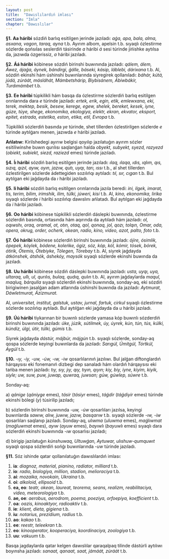 ```yaml
---
layout: post
title:  "Dawıslılardıń imlası"
section: "Imla"
chapter: "Dawıslılar"
---
```


**§1.** **Aa háribi** sózdiń barlıq esitilgen jerinde jazıladı: *aǵa, apa, bala, alma, asxana, vagon, taraq, ayna* t.b. Ayırım albom, apelsin t.b. sıyaqlı ózlestirme sózlerde qońsılas seslerdiń tásirinde *a* háribi *á* sesi túrinde jińishke aytılsa da, jazıwda ózgerissiz, *a* háribi jazıladı.

**§2.** **Áá háribi** kóbinese sózdiń birinshi buwınında jazıladı: *qálem, álem, Áwez, ájaǵa, áynek, bándirgi, ǵálle, báseki, kásip, láblebi, dárixana* t.b. Al, sózdiń ekinshi hám úshinshi buwınlarında siyregirek qollanıladı: *báhár, kútá, júdá, zúráát, másláhát, Mámbetshárip, Biybisánem, Ábiwbákir, Turdımámbet* t.b.

**§3.** **Ee háribi** túpkilikli hám basqa da ózlestirme sózlerdiń barlıq esitilgen orınlarında dara *e* túrinde jazıladı: *ertek, erik, egin, etik, emlewxana, eki, terek, mektep, besik, besew, kerege, egew, shelek, bereket, kesek, iyne, gúze, túye, shege, ekonomika, ekologiya, elektr, ekran, ekvator, eksport, epitet, estrada, estetika, eston, etika, etil, Evropa* t.b.

Túpkilikli sózlerdiń basında *ye* túrinde, shet tillerden ózlestirilgen sózlerde *e* túrinde aytılǵanı menen, jazıwda *e* háribi jazıladı.

**Ańlatıw:** Kirilshedegi ayırıw belgisi qoyılıp jazılatuǵın ayırım sózler esitiliwinshe buwın qurılısı saqlanǵan halda *obyekt, subyekt, syezd, razyezd* (*obiekt, subiekt, siezd, raziezd* emes) túrinde jazıladı.

**§4.** **Íı háribi** sózdiń barlıq esitilgen jerinde jazıladı: *ılaq, ılaqa, ıdıs, ıqlım, qıs, sızıq, qızıl, ayıw, oyın, jazıw, qutı, uyqı, tarı, ıssı* t.b., al shet tillerden ózlestirilgen sózlerde ádettegiden sozılıńqı aytıladı: *tıl, sır, cıgan* t.b. Bul aytılgan eki jaǵdayda da *ı* háribi jazıladı.

**§5.** **Ii háribi** sózdiń barlıq esitilgen orınlarında jazıla beredi: *ini, ilgek, imarat, tis, terim, bilim, irimshik, ilim, túlki, júweri, kisi* t.b. Al, *kino, ekonomika, lirika* sıyaqlı sózlerde *i* háribi sozılıńqı dawıslını ańlatadı. Bul aytılgan eki jaǵdayda da *i* háribi jazıladı.

**§6.** **Oo háribi** kóbinese túpkilikli sózlerdiń dáslepki buwınında, ózlestirme sózlerdiń basında, ortasında hám aqırında da aytıladı hám jazıladı: *ol, oqıwshı, oraq, oramal, ot, otın, otaq, qol, qonaq, jol, qozı, tolqın, Omar, oda, opera, okrug, order, ocherk, okean, radio, kino, video, azot, palto, foto* t.b.

**§7.** **Óó háribi** kóbinese sózlerdiń birinshi buwınında jazıladı: *ójire, ósimlik, ópepek, kóylek, bódene, koleńke, ógiz, sóz, kóp, kól, kómir, tósek, bórek, ótirik, Ótemis, Ótebiyke, Tólegen, Tórebay* t.b. Al, siyrek jaǵdayda *átkónshek, átshók, áshekóy, maysók* sıyaqlı sózlerde ekinshi buwında da jazıladı.

**§8.** **Uu háribi** kóbinese sózdiń dáslepki buwınında jazıladı: *usta, uyqı, uya, ultaraq, ullı, ul, qurılıs, bulaq, qudıq, qulın* t.b. Al, ayırım jaǵdaylarda *maqul, maqluq, bárqulla* sıyaqlı sózlerdiń ekinshi buwınında, sonday-aq, eki sózdiń birigiwinen jasalǵan adam atlarında úshinshi buwında da jazıladı: *Aytmurat, Dáwletmurat, Ázizmurat.*

Al, *universitet, institut, galstuk, ustav, jurnal, fartuk, cirkul* sıyaqlı ózlestirme sózlerde sozılıńqı aytıladı. Bul aytılǵan eki jaǵdayda da *u* háribi jazıladı.

**§9.** **Úú háribi** tiykarınan bir buwınlı sózlerde yamasa kóp buwınlı sózderdiń birinshi buwınında jazıladı: *úke, júzik, sútilmek, úy, úyrek, kún, tún, tús, kúlki, kúndiz, úlgi, útir, túlki, gúmis* t.b.

Siyrek jaǵdayda *dástúr, májbúr, májgún* t.b. sıyaqlı sózlerde, sonday-aq qospa sózlerde keyingi buwınlarda da jazıladı: *Sarıgúl, Úmitgúl, Tórtkúl, Aygúl* t.b.

**§10.** *-ıy, -iy, -uw, -úw, -ıw, -iw* qosarlılarınıń jazılıwı. Bul jalǵan diftonglardıń hárqaysısı eki fonemanıń dizbegi dep sanaladı hám olardıń hárqaysısı eki tańba menen jazıladı: *tıy, sıy, jıy, qıy, tıyın, qıyın; kiy, biy, iyne, kiyim, kiyik, siyle; uw, suw, puw, juwap, quwraq, juwsan; gúw, gúwlep, súwre* t.b. 

Sonday-aq:  

a) *qánige* (*qániyge* emes), *tásir* (*tásiyr* emes), *táǵdir* (*táǵdiyir* emes) túrinde ekinshi bólegi (*y*) túsirilip jazıladı;  

b) sózlerdin birinshi buwınında *-uw, -úw* qosarlıları jazılsa, keyingi buwınlarda *sawıw, alıw, juwıw, jazıw, basqarıw* t.b. sıyaqlı sózlerde *-ıw, -iw* qosarlıları saqlanıp jazıladı. Sonday-aq, *ulıwma* (*uluwma* emes), *maǵlıwmat* (*maǵluwmat* emes), *ayıw* (*ayuw* emes), *bayıwlı* (*bayuwlı* emes) sıyaqlı dara sózlerdiń ekinshi buwınında *-ıw* qosarlısı jazıladı;  

d) birigip jazılatuǵın *kúnshuwaq, Ultuwǵan, Aytuwar, ulıshuw-qumquwıt* sıyaqlı qospa sózlerdiń sońǵı buwınlarında *-uw* túrinde jazıladı.  

**§11.** Sóz ishinde qatar qollanılatuǵın dawıslılardıń imlası:

1. **ia**: *diagnoz, material, pianino, radiator, milliard* t.b.  
2. **io**: *radio, biologiya, million, stadion, melioraciya* t.b.  
3. **ai**: *mozaika, novokain, Ukraina* t.b.  
4. **oi**: *alkoloid, ellipsoid* t.b.  
5. **ea, eo**: *teatr, okean, laureat, teorema, seans, realizm,  reabilitaciya, video, meteorologiya* t.b.  
6. **ae, oe**: *aerobus, aerodrom, poema, poeziya, orfoepiya, koefficient* t.b.  
7. **oa**: *oazis, kinoaktyor, radioaktiv* t.b.  
8. **ie**: *klient, dieta, gigiena* t.b.  
9. **iu**: *notarius, prezidium, radius* t.b.  
10. **ao**: *kakao* t.b.  
11. **ee**: *reestr, teleekran* t.b.  
12. **eo**: *kinooperator, kooperaciya, koordinaciya, zoologiya* t.b.  
13. **uu**: *vakuum* t.b.

Basqa jagdaylarda qatar kelgen dawıslılar qaraqalpaq tilinde dástúrli aytılıwı boyınsha jazıladı: *sanaat, qanaat, saat, jámáát, zúráát* t.b.
